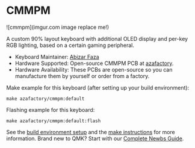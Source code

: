 # CMMPM

![cmmpm](imgur.com image replace me!)

A custom 90% layout keyboard with additional OLED display and per-key RGB lighting, based on a certain gaming peripheral.

* Keyboard Maintainer: [Abizar Faza](https://github.com/azaffaza)
* Hardware Supported: Open-source CMMPM PCB at [azafactory](https://github.com/azaffaza/azafactory).
* Hardware Availability: These PCBs are open-source so you can manufacture them by yourself or order from a factory.

Make example for this keyboard (after setting up your build environment):

    make azafactory/cmmpm:default

Flashing example for this keyboard:

    make azafactory/cmmpm:default:flash

See the [build environment setup](https://docs.qmk.fm/#/getting_started_build_tools) and the [make instructions](https://docs.qmk.fm/#/getting_started_make_guide) for more information. Brand new to QMK? Start with our [Complete Newbs Guide](https://docs.qmk.fm/#/newbs).
